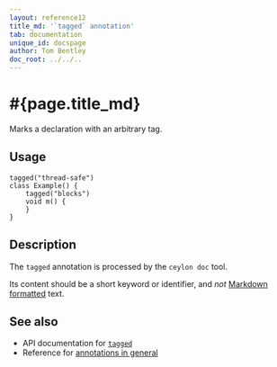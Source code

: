 ```yaml
---
layout: reference12
title_md: '`tagged` annotation'
tab: documentation
unique_id: docspage
author: Tom Bentley
doc_root: ../../..
---
```


# #{page.title_md}

Marks a declaration with an arbitrary tag.

## Usage

<!-- try: -->

    tagged("thread-safe")
    class Example() {
        tagged("blocks")
        void m() {
        }
    }

## Description

The `tagged` annotation is processed by the `ceylon doc` tool.

Its content should be a short keyword or identifier, and
*not* [Markdown formatted](../markdown/) text.

## See also

* API documentation for [`tagged`](#{site.urls.apidoc_1_2}/index.html#tagged)
* Reference for [annotations in general](../../structure/annotation/)

